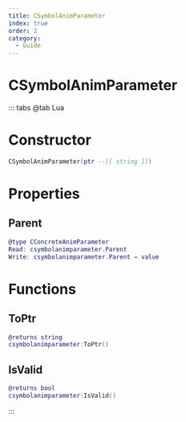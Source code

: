 ```yaml
---
title: CSymbolAnimParameter
index: true
order: 2
category:
  - Guide
---
```


# CSymbolAnimParameter

::: tabs
@tab Lua
# Constructor
```lua
CSymbolAnimParameter(ptr --[[ string ]])
```
# Properties
## Parent 
```lua
@type CConcreteAnimParameter
Read: csymbolanimparameter.Parent
Write: csymbolanimparameter.Parent = value
```
# Functions
## ToPtr
```lua
@returns string
csymbolanimparameter:ToPtr()
```
## IsValid
```lua
@returns bool
csymbolanimparameter:IsValid()
```

:::